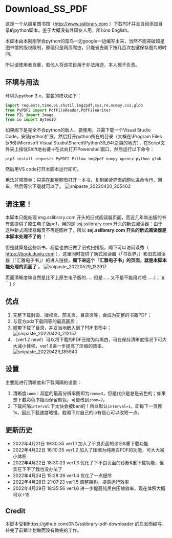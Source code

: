 # Download_SS_PDF
这是一个从超星图书馆（http://www.sslibrary.com ）下载PDF并且自动添加目录的python脚本。鉴于大概没有外国友人用，所以no English。

本脚本由本刚刚学会python的菜鸟一边google一边编写出来，当然不能突破超星图书馆的版权限制，原理只是网页爬虫，只能省去阁下按几百次右键保存图片的时间。

所以请使用者自重，若他人将该项目用于非法用途，本人概不负责。

## 环境与用法
环境为python 3.x，需要的模块如下：
```python
import requests,time,os,shutil,img2pdf,sys,re,numpy,cv2,glob
from PyPDF2 import PdfFileReader,PdfFileWriter
from PIL import Image
from io import BytesIO
```

如果阁下是完全不会python的新人，要使用，只需下载一个Visual Studio Code，安装python扩展，然后打开python所在的目录（大概在\Program Files (x86)\Microsoft Visual Studio\Shared\Python39_64\之类的地方），在Script文件夹上按住Shift地右键→在此处打开Powershell窗口，然后运行以下命令：
```
pip3 install requests PyPDF2 Pillow img2pdf numpy opencv-python glob
```
然后用VS code打开本脚本运行即可。

用法非常简单：只需在超星网页打开一本书，复制阅读界面的网址进命令行，回车，然后等它下载就可以了。
![snipaste_20220420_205402](https://user-images.githubusercontent.com/74524914/164235308-4b62c5e9-475e-4400-b53b-69bb32fad3c6.png)

## 请注意！
本脚本只能处理 img.sslibrary.com 开头的旧式阅读器页面，而近几年新出版的书有些提供了原生电子版pdf，用的是 ssj.sslibrary.com 开头的新式阅读器：由于这种新式阅读器每页不再是图片了，所以 **ssj.sslibrary.com 开头的新式阅读器是本脚本处理不了的** ！

但是就算是这些新书，超星也依旧做了旧式扫描版，阁下可以访问读秀（ https://book.duxiu.com ），这里同时提供了新式阅读器（「书世界」）和旧式阅读器（「汇雅电子书」）的进入链接，**阁下进这个「汇雅电子书」的页面，就是本脚本能处理的页面了** 。
![snipaste_20220529_132917](https://user-images.githubusercontent.com/74524914/170854051-955d4fcb-0d98-447b-9159-c5bcc2c5d65f.jpg)

页面清晰度嘛自然是比不上原生电子版的……但是……又不是不能用对吧……(；´д｀)ゞ

## 优点
1. 完整下载封面、版权页、前言页、目录页等，合成为完整的书籍PDF；
2. 与官方pdz下载同等的最高画质；
3. 顺带下载了目录，并妥当地嵌入到了PDF书签中；
![snipaste_20220420_212157](https://user-images.githubusercontent.com/74524914/164239989-9b3190d7-0233-45c5-9287-38d1c6be6b0f.jpg)
4. （ver1.2 new!）可以将下载的PDF压缩为纯黑白，可在保持清晰度情况下可大大减小体积，ver1.6进一步提高了压缩的效率。\
![snipaste_20220429_185940](https://user-images.githubusercontent.com/74524914/165932245-2b523ffb-6c5f-4287-a8c9-64739661bf99.jpg)

## 设置
主要能进行清晰度和下载间隔的设置：
1. 清晰度`zoom`：超星的最高分辨率图即为`zoom=3`，但是代价是总是去色的；如果想下载彩色书籍而保留颜色，可更改到`zoom=2`。
2. 下载间隔`interval`:下太快会被ban的！所以默认`interval=1`，即每下一页停1s，因此下载速度略慢。若阁下对自己的ip有信心可以改短一点。

## 更新历史
- 2022年4月21日 19:30:35 ver1.1 加入了不良页面的诊断&重下载功能
- 2022年4月22日 16:10:35 ver1.2 加入了压缩为纯黑白PDF的功能，可大大减小体积
- 2022年4月22日 18:30:23 ver1.3 优化了下不良页面的诊断&重下载功能，但实在下不了我也没办法了
- 2022年4月24日 15:28:26 ver1.4 优化了一点细节
- 2022年4月28日 21:07:23 ver1.5 调整架构，提高运行效率
- 2022年4月29日 18:35:56 ver1.6 进一步提高纯黑白压缩效率，现在体积大概可以÷15
## Credit
本脚本受到https://github.com/0NG/sslibrary-pdf-downloader 的启发而编写，补完了前辈计划做而没有做完的工作。
